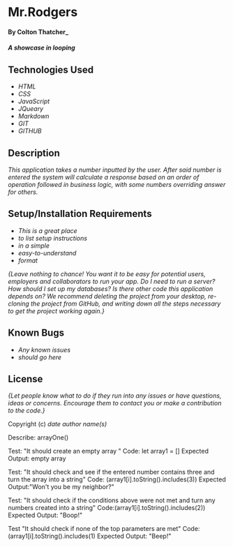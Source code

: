 # Mr.Rodgers

#### By **Colton Thatcher**_

#### _A showcase in looping_

## Technologies Used

* _HTML_
* _CSS_
* _JavaScript_
* _JQueary_
* _Markdown_
* _GIT_
* _GITHUB_


## Description

_This application takes a number inputted by the user. After said number is entered the system will calculate a response based on an order of operation followed in business logic, with some numbers overriding answer for others._

## Setup/Installation Requirements

* _This is a great place_
* _to list setup instructions_
* _in a simple_
* _easy-to-understand_
* _format_

_{Leave nothing to chance! You want it to be easy for potential users, employers and collaborators to run your app. Do I need to run a server? How should I set up my databases? Is there other code this application depends on? We recommend deleting the project from your desktop, re-cloning the project from GitHub, and writing down all the steps necessary to get the project working again.}_

## Known Bugs

* _Any known issues_
* _should go here_

## License

_{Let people know what to do if they run into any issues or have questions, ideas or concerns.  Encourage them to contact you or make a contribution to the code.}_

Copyright (c) _date_ _author name(s)_

























Describe: arrayOne()

Test: "It should create an empty array "
Code: let array1 = []
Expected Output: empty array

Test: "It should check and see if the entered number contains three and turn the array into a string"
Code: (array1[i].toString().includes(3))
Expected Output:"Won't you be my neighbor?"

Test: "It should check if the conditions above were not met and turn any numbers created into a string"
Code:(array1[i].toString().includes(2))
Expected Output: "Boop!"

Test "It should check if none of the top parameters are met"
Code:(array1[i].toString().includes(1)
Expected Output: "Beep!" 
